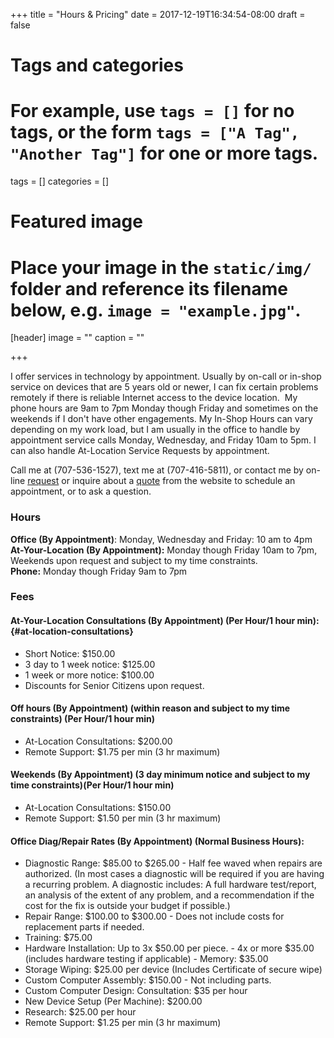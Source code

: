 +++
title = "Hours & Pricing"
date = 2017-12-19T16:34:54-08:00
draft = false

# Tags and categories
# For example, use `tags = []` for no tags, or the form `tags = ["A Tag", "Another Tag"]` for one or more tags.
tags = []
categories = []

# Featured image
# Place your image in the `static/img/` folder and reference its filename below, e.g. `image = "example.jpg"`.
[header]
image = ""
caption = ""

+++

I offer services in technology by appointment. Usually by on-call or
in-shop service on devices that are 5 years old or newer, I can fix
certain problems remotely if there is reliable Internet access to the
device location.  My phone hours are 9am to 7pm Monday though Friday and sometimes on the weekends if I don't have other engagements. My In-Shop Hours can vary depending on my work load, but I am usually in the office to handle by appointment service calls Monday, Wednesday, and Friday 10am to 5pm. I can also handle At-Location Service Requests by appointment.
<!--more-->

Call me at (707-536-1527), text me at (707-416-5811),
or contact me by on-line [request](/services/computer/assistance/request) or inquire about a [quote](/services/computer/assistance/quote) from the
website to schedule an appointment, or to ask a question.

### Hours

**Office (By Appointment)**: Monday, Wednesday and Friday: 10 am to 4pm  
**At-Your-Location (By Appointment):** Monday though Friday 10am to 7pm,
Weekends upon request and subject to my time constraints.  
**Phone:** Monday though Friday 9am to 7pm

### Fees

#### At-Your-Location Consultations **(By Appointment)** (Per Hour/1 hour min): {#at-location-consultations}

-   Short Notice: $150.00
-   3 day to 1 week notice: $125.00
-   1 week or more notice: $100.00
-   Discounts for Senior Citizens upon request.

#### Off hours **(By Appointment)** (within reason and subject to my time constraints) (Per Hour/1 hour min)

-   At-Location Consultations: $200.00
-   Remote Support: $1.75 per min (3 hr maximum)

#### Weekends **(By Appointment)** (3 day minimum notice and subject to my time constraints)(Per Hour/1 hour min)

-   At-Location Consultations: $150.00
-   Remote Support: $1.50 per min (3 hr maximum)

#### Office Diag/Repair Rates **(By Appointment)** (Normal Business Hours):

-   Diagnostic Range: $85.00 to $265.00 - Half fee waved when repairs
    are authorized. (In most cases a diagnostic will be required if you
    are having a recurring problem. A diagnostic includes: A full
    hardware test/report, an analysis of the extent of any problem, and
    a recommendation if the cost for the fix is outside your budget if
    possible.)
-   Repair Range: $100.00 to $300.00 - Does not include costs for
    replacement parts if needed.
-   Training: $75.00
-   Hardware Installation: Up to 3x $50.00 per piece. - 4x or more
    $35.00 (includes hardware testing if applicable) - Memory: $35.00
-   Storage Wiping: $25.00 per device (Includes Certificate of secure
    wipe)
-   Custom Computer Assembly: $150.00 - Not including parts.
-   Custom Computer Design: Consultation: $35 per hour 
-	New Device Setup (Per Machine): $200.00
-   Research: $25.00 per hour
-   Remote Support: $1.25 per min (3 hr maximum)
